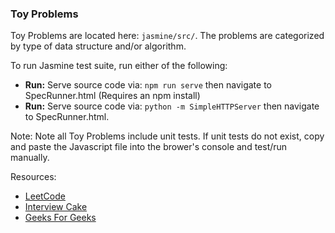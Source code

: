 ### Toy Problems

Toy Problems are located here: `jasmine/src/`. The problems are categorized by type of data structure and/or algorithm.

To run Jasmine test suite, run either of the following:
* **Run:** Serve source code via: `npm run serve` then navigate to SpecRunner.html (Requires an npm install)
* **Run:** Serve source code via: `python -m SimpleHTTPServer` then navigate to SpecRunner.html.

Note: Note all Toy Problems include unit tests. If unit tests do not exist, copy and paste the
Javascript file into the brower's console and test/run manually.

Resources:
- [LeetCode](https://leetcode.com/)
- [Interview Cake](https://interviewcake.com)
- [Geeks For Geeks](http://www.geeksforgeeks.org/top-algorithms-and-data-structures-for-competitive-programming/)
